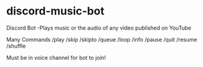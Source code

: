 # discord-music-bot

Discord Bot
  -Plays music or the audio of any video published on YouTube
 
Many Commands
  /play
  /skip
  /skipto
  /queue
  /loop
  /info
  /pause
  /quit
  /resume
  /shuffle
  
Must be in voice channel for bot to join!
